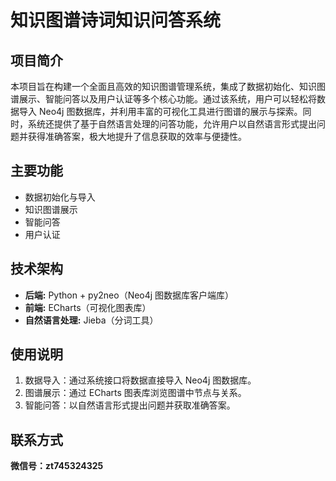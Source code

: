 # **知识图谱诗词知识问答系统**

## 项目简介

本项目旨在构建一个全面且高效的知识图谱管理系统，集成了数据初始化、知识图谱展示、智能问答以及用户认证等多个核心功能。通过该系统，用户可以轻松将数据导入 Neo4j 图数据库，并利用丰富的可视化工具进行图谱的展示与探索。同时，系统还提供了基于自然语言处理的问答功能，允许用户以自然语言形式提出问题并获得准确答案，极大地提升了信息获取的效率与便捷性。

## 主要功能

- 数据初始化与导入
- 知识图谱展示
- 智能问答
- 用户认证


## 技术架构

- **后端:** Python + py2neo（Neo4j 图数据库客户端库）
- **前端:** ECharts（可视化图表库）
- **自然语言处理:** Jieba（分词工具）


## 使用说明

1. 数据导入：通过系统接口将数据直接导入 Neo4j 图数据库。
2. 图谱展示：通过 ECharts 图表库浏览图谱中节点与关系。
3. 智能问答：以自然语言形式提出问题并获取准确答案。

## 联系方式

**微信号：zt745324325**
